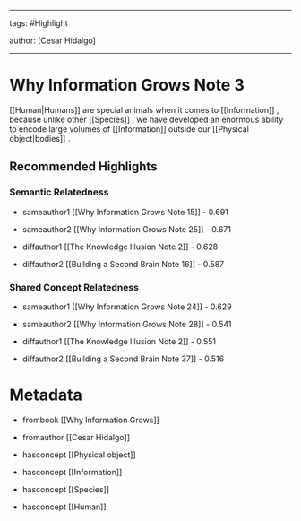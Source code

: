 




---

tags: #Highlight

author: [Cesar Hidalgo]

---
# Why Information Grows Note 3




 [[Human|Humans]]  are special animals when it comes to  [[Information]] , because unlike other  [[Species]] , we have developed an enormous ability to encode large volumes of  [[Information]]  outside our  [[Physical object|bodies]] .


## Recommended Highlights

### Semantic Relatedness


- sameauthor1 [[Why Information Grows Note 15]] - 0.691

- sameauthor2 [[Why Information Grows Note 25]] - 0.671

- diffauthor1 [[The Knowledge Illusion Note 2]] - 0.628

- diffauthor2 [[Building a Second Brain Note 16]] - 0.587
### Shared Concept Relatedness


- sameauthor1 [[Why Information Grows Note 24]] - 0.629

- sameauthor2 [[Why Information Grows Note 28]] - 0.541

- diffauthor1 [[The Knowledge Illusion Note 2]] - 0.551

- diffauthor2 [[Building a Second Brain Note 37]] - 0.516
# Metadata


- frombook [[Why Information Grows]]

- fromauthor [[Cesar Hidalgo]]

- hasconcept [[Physical object]]

- hasconcept [[Information]]

- hasconcept [[Species]]

- hasconcept [[Human]]
